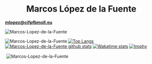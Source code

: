 <h1 align="center">Marcos López de la Fuente</h1>

**mlopez@cifpfbmoll.eu**




<p align="left"> <img src="https://komarev.com/ghpvc/?username=Marcos-Lopez-de-la-Fuente&label=Profile%20views&color=0e75b6&style=flat" alt="Marcos-Lopez-de-la-Fuente" /> </p>


<p><img align="left" src="https://github-readme-stats.vercel.app/api/top-langs?username=Marcos-Lopez-de-la-Fuente&show_icons=true&locale=en&layout=compact" alt="Marcos-Lopez-de-la-Fuente" /></p>

[![Top Langs](https://github-readme-stats.vercel.app/api/top-langs/?username=Marcos-Lopez-de-la-Fuente&title_color=FFA759&icon_color=FFD580&bg_color=1F2430&text_color=FFCC66&layout=compact)](https://github.com/anuraghazra/github-readme-stats) [![Marcos-Lopez-de-la-Fuente github stats](https://github-readme-stats.vercel.app/api?username=Marcos-Lopez-de-la-Fuente&hide=["prs","issues"]&show_icons=true&title_color=FFA759&icon_color=FFD580&bg_color=1F2430&text_color=FFCC66&layout=compact)](https://google.com/) [![Wakatime stats](https://github-readme-stats.vercel.app/api/wakatime?username=Marcos-Lopez-de-la-Fuente&title_color=FFA759&icon_color=FFD580&bg_color=1F2430&text_color=FFCC66&layout=compact)](https://github.com/anuraghazra/github-readme-stats) [![trophy](https://github-profile-trophy.vercel.app/?username=Marcos-Lopez-de-la-Fuente&theme=onedark)](https://github.com/ryo-ma/github-profile-chalk)


<p>&nbsp;<img align="center" src="https://github-readme-stats.vercel.app/api?username=Marcos-Lopez-de-la-Fuente&show_icons=true&locale=en" alt="Marcos-Lopez-de-la-Fuente" /></p>
